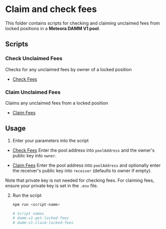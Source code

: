 # Claim and check fees

This folder contains scripts for checking and claiming unclaimed fees from locked positions in a
**Meteora DAMM V1 pool**.

## Scripts

### Check Unclaimed Fees

Checks for any unclaimed fees by owner of a locked position

- [Check Fees](./src/get-locked-fees.ts)

### Claim Unclaimed Fees

Claims any unclaimed fees from a locked position

- [Claim Fees](./src/claim-locked-fees.ts)

## Usage

1. Enter your parameters into the script

- [Check Fees](./src/get-locked-fees.ts) Enter the pool address into `poolAddress` and the owner's
  public key into `owner`.

- [Claim Fees](./src/claim-locked-fees.ts) Enter the pool address into `poolAddress` and optionally
  enter the receiver's public key into `receiver` (defaults to owner if empty).

Note that private key is not needed for checking fees. For claiming fees, ensure your private key is
set in the `.env` file.

2. Run the script

   ```bash
   npm run <script-name>

   # Script names
   # damm-v1-get-locked-fees
   # damm-v1-claim-locked-fees
   ```
